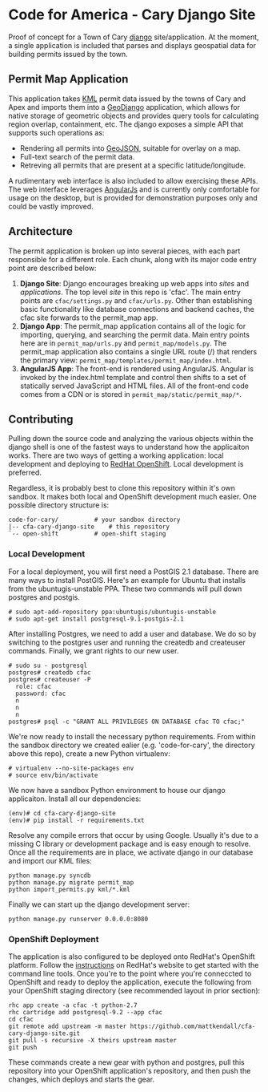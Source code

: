 # Code for America - Cary Django Site
Proof of concept for a Town of Cary [django](https://www.djangoproject.com/) 
site/application. At the moment, a single application is included that 
parses and displays geospatial data for building permits issued by the town.

## Permit Map Application
This application takes [KML](https://developers.google.com/kml/) permit data 
issued by the towns of Cary and Apex and imports them into a 
[GeoDjango](http://geodjango.org/) application, which allows for native storage
of geometric objects and provides query tools for calculating region overlap, 
containment, etc. The django exposes a simple API that supports such operations
as:

- Rendering all permits into [GeoJSON](http://geojson.org/), suitable for 
  overlay on a map.
- Full-text search of the permit data.
- Retreving all permits that are present at a specific latitude/longitude.

A rudimentary web interface is also included to allow exercising these APIs. 
The web interface leverages [AngularJs](https://angularjs.org/) and is 
currently only comfortable for usage on the desktop, but is provided for 
demonstration purposes only and could be vastly improved.

## Architecture
The permit application is broken up into several pieces, with each part 
responsible for a different role. Each chunk, along with its major code entry
point are described below:

1. **Django Site**: Django encourages breaking up web apps into *sites* and 
   *applications*. The top level *site* in this repo is 'cfac'. The main 
   entry points are `cfac/settings.py` and `cfac/urls.py`. Other 
   than establishing basic functionality like database connections and 
   backend caches, the cfac site forwards to the permit\_map app.
2. **Django App**: The permit\_map application contains all of the logic for 
   importing, querying, and searching the permit data. Main entry points 
   here are in `permit_map/urls.py` and `permit_map/models.py`. The 
   permit\_map application also contains a single URL route (/) that renders
   the primary view: `permit_map/templates/permit_map/index.html`.
3. **AngularJS App**: The front-end is rendered using AngularJS. Angular is 
   invoked by the index.html template and control then shifts to a set of 
   statically served JavaScript and HTML files. All of the front-end code 
   comes from a CDN or is stored in `permit_map/static/permit_map/*`.

## Contributing
Pulling down the source code and analyzing the various objects within the 
django shell is one of the fastest ways to understand how the applicaiton 
works. There are two ways of getting a working application: local development
and deploying to [RedHat OpenShift](https://www.openshift.com/). Local 
development is preferred.

Regardless, it is probably best to clone this repository within it's own 
sandbox. It makes both local and OpenShift development much easier. One 
possible directory structure is:

```
code-for-cary/			# your sandbox directory
|-- cfa-cary-django-site	# this repository
`-- open-shift			# open-shift staging
```

### Local Development
For a local deployment, you will first need a PostGIS 2.1 database. There are 
many ways to install PostGIS. Here's an example for Ubuntu that installs from
the ubuntugis-unstable PPA. These two commands will pull down postgres and 
postgis.

```
# sudo apt-add-repository ppa:ubuntugis/ubuntugis-unstable
# sudo apt-get install postgresql-9.1-postgis-2.1
```

After installing Postgres, we need to add a user and database. We do so by 
switching to the postgres user and running the createdb and createuser 
commands. Finally, we grant rights to our new user.

```
# sudo su - postgresql
postgres# createdb cfac
postgres# createuser -P
  role: cfac
  password: cfac
  n
  n
  n
postgres# psql -c "GRANT ALL PRIVILEGES ON DATABASE cfac TO cfac;"
```

We're now ready to install the necessary python requirements. From within the 
sandbox directory we created ealier (e.g. 'code-for-cary', the directory above
this repo), create a new Python virtualenv:

```
# virtualenv --no-site-packages env
# source env/bin/activate
```

We now have a sandbox Python environment to house our django applicaiton. 
Install all our dependencies:

```
(env)# cd cfa-cary-django-site
(env)# pip install -r requirements.txt
```

Resolve any compile errors that occur by using Google. Usually it's due to a 
missing C library or development package and is easy enough to resolve. Once 
all the requirements are in place, we activate django in our database and 
import our KML files:

```
python manage.py syncdb
python manage.py migrate permit_map 
python import_permits.py kml/*.kml
```

Finally we can start up the django development server:

```
python manage.py runserver 0.0.0.0:8080
```

### OpenShift Deployment
The application is also configured to be deployed onto RedHat's OpenShift 
platform. Follow the [instructions](https://www.openshift.com/get-started) on
RedHat's website to get started with the command line tools. Once you're to the
point where you're conneccted to OpenShift and ready to deploy the application,
execute the following from your OpenShift staging directory (see recommended 
layout in prior section):

```
rhc app create -a cfac -t python-2.7
rhc cartridge add postgresql-9.2 --app cfac
cd cfac
git remote add upstream -m master https://github.com/mattkendall/cfa-cary-django-site.git
git pull -s recursive -X theirs upstream master
git push
```

These commands create a new gear with python and postgres, pull this 
repository into your OpenShift application's repository, and then push the
changes, which deploys and starts the gear.
